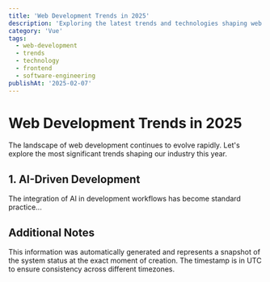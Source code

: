 ```yaml
---
title: 'Web Development Trends in 2025'
description: 'Exploring the latest trends and technologies shaping web development in 2025'
category: 'Vue'
tags:
  - web-development
  - trends
  - technology
  - frontend
  - software-engineering
publishAt: '2025-02-07'
---
```


# Web Development Trends in 2025

The landscape of web development continues to evolve rapidly. Let's explore the most significant trends shaping our industry this year.

## 1. AI-Driven Development

The integration of AI in development workflows has become standard practice...

## Additional Notes

This information was automatically generated and represents a snapshot of the system status at the exact moment of creation. The timestamp is in UTC to ensure consistency across different timezones.
